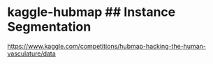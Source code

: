 # kaggle-hubmap ## Instance Segmentation
https://www.kaggle.com/competitions/hubmap-hacking-the-human-vasculature/data
